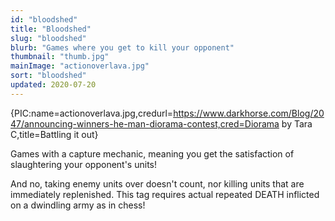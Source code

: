 ```yaml
---
id: "bloodshed"
title: "Bloodshed"
slug: "bloodshed"
blurb: "Games where you get to kill your opponent"
thumbnail: "thumb.jpg"
mainImage: "actionoverlava.jpg"
sort: "bloodshed"
updated: 2020-07-20
---
```


{PIC:name=actionoverlava.jpg,credurl=https://www.darkhorse.com/Blog/2047/announcing-winners-he-man-diorama-contest,cred=Diorama by Tara C,title=Battling it out}

Games with a capture mechanic, meaning you get the satisfaction of slaughtering your opponent's units!

And no, taking enemy units over doesn't count, nor killing units that are immediately replenished. This tag requires actual repeated DEATH inflicted on a dwindling army as in chess!
